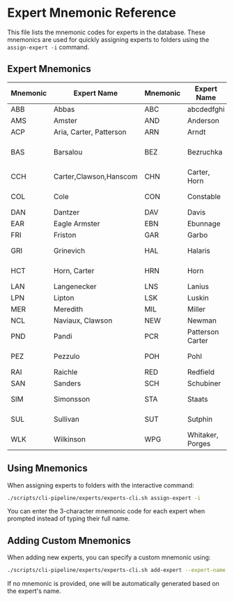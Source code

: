 # Expert Mnemonic Reference

This file lists the mnemonic codes for experts in the database. These mnemonics are used for quickly assigning experts to folders using the `assign-expert -i` command.

## Expert Mnemonics

| Mnemonic | Expert Name | Mnemonic | Expert Name | Mnemonic | Expert Name | Mnemonic | Expert Name | Mnemonic | Expert Name |
|----------|-------------|----------|-------------|----------|-------------|----------|-------------|----------|-------------|
| ABB | Abbas | ABC | abcdedfghi | ABE | Abernathy | ABR | Abernethy | ALL | Allison |
| AMS | Amster | AND | Anderson | ANO | Anonymous | APK | Apkarian | ARI | Aria |
| ACP | Aria, Carter, Patterson | ARN | Arndt | ASH | Ashar | BAK | Baker | BAR | Barrett |
| BAS | Barsalou | BEZ | Bezruchka | BUN | Bunnage | CAR | Carter | CCH | Carter Clawson Hanscom |
| CCH | Carter,Clawson,Hanscom | CHN | Carter, Horn | CLK | Clark | CLW | Clauw | CLS | Clawson |
| COL | Cole | CON | Constable | COK | Cook | CCK | Cook Clawson | DAL | Dale |
| DAN | Dantzer | DAV | Davis | DEH | Dehaene | DUN | Duncan | EAG | Eagle |
| EAR | Eagle Armster | EBN | Ebunnage | EIS | Eisenberger | ESC | Escalante | FRA | Fradkin |
| FRI | Friston | GAR | Garbo | GER | Germer | GEV | Gervitz | GEZ | Gevirtz |
| GRI | Grinevich | HAL | Halaris | HAN | Hanscom | HAR | Harris | HCL | Hanscom, Clawson |
| HCT | Horn, Carter | HRN | Horn | KJV | Kjaervik | KJR | Kjearvik | KPG | Kovacic, Porges |
| LAN | Langenecker | LNS | Lanius | LDV | Lane Davis | LDR | Lederman | LIP | Lipov |
| LPN | Lipton | LSK | Luskin | LST | Lustig | MAN | Mancini | MAR | Marano |
| MER | Meredith | MIL | Miller | NAP | Napadow | NAT | Nathan | NAV | Naviaux |
| NCL | Naviaux, Clawson | NEW | Newman | OTH | Othmer | OVE | Overman | PAN | Panda |
| PND | Pandi | PCR | Patterson Carter | PEN | Pennebaker | PEP | Peper | PPR | Pepper |
| PEZ | Pezzulo | POH | Pohl | POR | Porges | PCL | Porges, Clawson | PLT | Porges, Lederman |
| RAI | Raichle | RED | Redfield | RES | Restauri | ROG | Roger | SAB | Sabey |
| SAN | Sanders | SCH | Schubiner | SEI | Seigel | SHA | Shah | SIG | Siegel |
| SIM | Simonsson | STA | Staats | SCL | Staats, Clawson | STO | Stone | SBL | Sullivan, Ballantyne |
| SUL | Sullivan | SUT | Sutphin | TAR | Tarnopolosy | TMI | Terry Miller | WAG | Wager |
| WLK | Wilkinson | WPG | Whitaker, Porges | SOL | Solomon | RSN | Raison |

## Using Mnemonics

When assigning experts to folders with the interactive command:

```bash
./scripts/cli-pipeline/experts/experts-cli.sh assign-expert -i
```

You can enter the 3-character mnemonic code for each expert when prompted instead of typing their full name.

## Adding Custom Mnemonics

When adding new experts, you can specify a custom mnemonic using:

```bash
./scripts/cli-pipeline/experts/experts-cli.sh add-expert --expert-name "Expert Name" --mnemonic "XYZ"
```

If no mnemonic is provided, one will be automatically generated based on the expert's name.